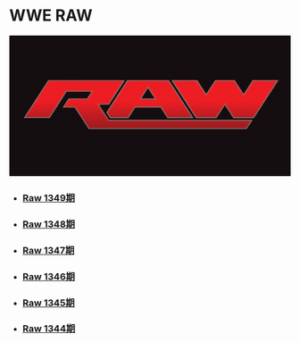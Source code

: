# WWE RAW

![](logo.jpg)

- ### [Raw 1349期](2019/Raw-1349/readme.md)
- ### [Raw 1348期](2019/Raw-1348/readme.md)
- ### [Raw 1347期](2019/Raw-1347/readme.md)
- ### [Raw 1346期](2019/Raw-1346/readme.md)
- ### [Raw 1345期](2019/Raw-1345/readme.md)
- ### [Raw 1344期](2019/Raw-1344/readme.md)


